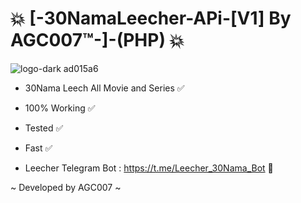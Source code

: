 # 💥 [-30NamaLeecher-APi-[V1] By AGC007™-]-(PHP) 💥

![logo-dark ad015a6](https://github.com/AGC007/30NamaLeecher--PHP/assets/75802202/f185ab3b-0237-44cc-89d3-5bc92e2a87e3)

- 30Nama Leech All Movie and Series ✅
- 100% Working ✅
- Tested ✅
- Fast ✅

- Leecher Telegram Bot : https://t.me/Leecher_30Nama_Bot 🗽


~ Developed by AGC007 ~
